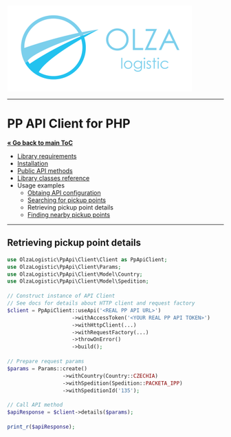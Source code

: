 ![Olza Logistic Logo](../olza-logo-small.png)

---

# PP API Client for PHP

**[« Go back to main ToC](../README.md)**

* [Library requirements](../requirements.md)
* [Installation](../installation.md)
* [Public API methods](../api.md)
* [Library classes reference](../classes.md)
* Usage examples
  * [Obtaing API configuration](config.md)
  * [Searching for pickup points](find.md)
  * Retrieving pickup point details
  * [Finding nearby pickup points](nearby.md)

---

## Retrieving pickup point details

```php
use OlzaLogistic\PpApi\Client\Client as PpApiClient;
use OlzaLogistic\PpApi\Client\Params;
use OlzaLogistic\PpApi\Client\Model\Country;
use OlzaLogistic\PpApi\Client\Model\Spedition;

// Construct instance of API Client
// See docs for details about HTTP client and request factory
$client = PpApiClient::useApi('<REAL PP API URL>')
                     ->withAccessToken('<YOUR REAL PP API TOKEN>')
                     ->withHttpClient(...)
                     ->withRequestFactory(...)
                     ->throwOnError()
                     ->build();

// Prepare request params
$params = Params::create()
                  ->withCountry(Country::CZECHIA)
                  ->withSpedition(Spedition::PACKETA_IPP)
                  ->withSpeditionId('135');

// Call API method
$apiResponse = $client->details($params);

print_r($apiResponse);
```
